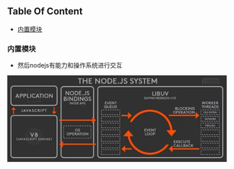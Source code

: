 <!-- START doctoc generated TOC please keep comment here to allow auto update -->
<!-- DON'T EDIT THIS SECTION, INSTEAD RE-RUN doctoc TO UPDATE -->
## Table Of Content

- [内置模块](#%E5%86%85%E7%BD%AE%E6%A8%A1%E5%9D%97)

<!-- END doctoc generated TOC please keep comment here to allow auto update -->

### 内置模块
- 然后nodejs有能力和操作系统进行交互

<div style="text-align:center; margin:auto"><img src="img/2019-11-09-17-32-13.png"/></div>